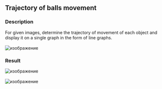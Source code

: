 ## Trajectory of balls movement

### Description 

For given images, determine the trajectory of movement of each object and display it on a single graph in the form of line graphs.
<br>
<br>
![изображение](https://github.com/mrglaster/ISU-HW-CV/assets/50916604/76d877d6-9a5a-4bae-b171-17aeb2187a05)





### Result 

![изображение](https://github.com/mrglaster/ISU-HW-CV/assets/50916604/9278923c-14be-4cbb-af16-0aa819724695) <br><br>  ![изображение](https://github.com/mrglaster/ISU-HW-CV/assets/50916604/7fc4644a-3e32-494d-8ae8-7d2c7744eae9)

